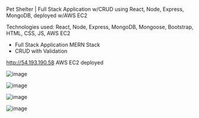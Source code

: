 Pet Shelter | Full Stack Application w/CRUD using React, Node, Express, MongoDB, deployed w/AWS EC2

Technologies used: React, Node, Express, MongoDB, Mongoose, Bootstrap, HTML, CSS, JS, AWS EC2

- Full Stack Application MERN Stack
- CRUD with Validation

http://54.193.190.58
AWS EC2 deployed

![image](https://user-images.githubusercontent.com/98496684/209882495-c99e4805-9c64-43d3-9278-20097b938c94.png)

![image](https://user-images.githubusercontent.com/98496684/209882504-23a1e6b3-a399-4604-9a07-3b802471f840.png)

![image](https://user-images.githubusercontent.com/98496684/209882514-c03d2353-5868-462b-8a0e-ea61443014a2.png)

![image](https://user-images.githubusercontent.com/98496684/209882519-9bced106-e4a0-4168-b05c-136a5cd726be.png)
